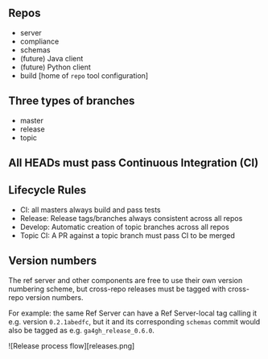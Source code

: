 

## Repos
- server
- compliance
- schemas
- (future) Java client
- (future) Python client
- build   [home of `repo` tool configuration]

## Three types of branches
- master
- release
- topic

## All HEADs must pass Continuous Integration (CI)

## Lifecycle Rules
- CI: all masters always build and pass tests
- Release: Release tags/branches always consistent across all repos
- Develop: Automatic creation of topic branches across all repos
- Topic CI: A PR against a topic branch must pass CI to be merged

## Version numbers
The ref server and other components are free to use their own version numbering
scheme, but cross-repo releases must be tagged with cross-repo version
numbers.

For example: the same Ref Server can have a Ref Server-local tag
calling it e.g. version `0.2.1abedfc`, but it and its corresponding
`schemas` commit would also be tagged as e.g. `ga4gh_release_0.6.0`.

![Release process flow][releases.png]
